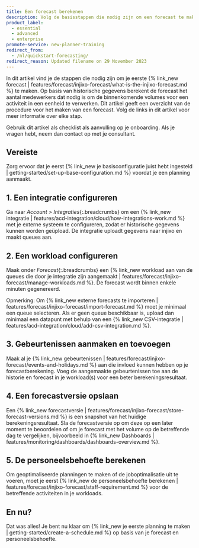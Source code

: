 ```yaml
---
title: Een forecast berekenen
description: Volg de basisstappen die nodig zijn om een forecast te maken.
product_label:
  - essential
  - advanced
  - enterprise
promote-service: new-planner-training
redirect_from:
  - /nl/quickstart-forecasting/
redirect_reason: Updated filename on 29 November 2023
---
```


In dit artikel vind je de stappen die nodig zijn om je eerste {% link_new forecast | features/forecast/injixo-forecast/what-is-the-injixo-forecast.md %} te maken. Op basis van historische gegevens berekent de forecast het aantal medewerkers dat nodig is om de binnenkomende volumes voor een activiteit in een eenheid te verwerken.
Dit artikel geeft een overzicht van de procedure voor het maken van een forecast. Volg de links in dit artikel voor meer informatie over elke stap.

Gebruik dit artikel als checklist als aanvulling op je onboarding. Als je vragen hebt, neem dan contact op met je consultant.

## Vereiste

Zorg ervoor dat je eerst {% link_new je basisconfiguratie juist hebt ingesteld | getting-started/set-up-base-configuration.md %} voordat je een planning aanmaakt.

## 1\. Een integratie configureren

Ga naar _Account > Integraties_{:.breadcrumbs} om een {% link_new integratie | features/acd-integration/cloud/how-integrations-work.md %} met je externe systeem te configureren, zodat er historische gegevens kunnen worden geüpload. De integratie uploadt gegevens naar injixo en maakt queues aan.

## 2\. Een workload configureren

Maak onder _Forecast_{:.breadcrumbs} een {% link_new workload aan van de queues die door je integratie zijn aangemaakt | features/forecast/injixo-forecast/manage-workloads.md %}. De forecast wordt binnen enkele minuten gegenereerd.

Opmerking: Om {% link_new externe forecasts te importeren | features/forecast/injixo-forecast/import-forecast.md %} moet je minimaal een queue selecteren. Als er geen queue beschikbaar is, upload dan minimaal een datapunt met behulp van een {% link_new CSV-integratie | features/acd-integration/cloud/add-csv-integration.md %}.

## 3\. Gebeurtenissen aanmaken en toevoegen

Maak al je {% link_new gebeurtenissen | features/forecast/injixo-forecast/events-and-holidays.md %} aan die invloed kunnen hebben op je forecastberekening. Voeg de aangemaakte gebeurtenissen toe aan de historie en forecast in je workload(s) voor een beter berekeningsresultaat.

## 4\. Een forecastversie opslaan

Een {% link_new forecastversie | features/forecast/injixo-forecast/store-forecast-versions.md %} is een snapshot van het huidige berekeningsresultaat. Sla de forecastversie op om deze op een later moment te beoordelen of om je forecast met het volume op de betreffende dag te vergelijken, bijvoorbeeld in {% link_new Dashboards | features/monitoring/dashboards/dashboards-overview.md %}.

## 5\. De personeelsbehoefte berekenen

Om geoptimaliseerde planningen te maken of de joboptimalisatie uit te voeren, moet je eerst {% link_new de personeelsbehoefte berekenen | features/forecast/injixo-forecast/staff-requirement.md %} voor de betreffende activiteiten in je workloads.


## En nu?

Dat was alles! Je bent nu klaar om {% link_new je eerste planning te maken | getting-started/create-a-schedule.md %} op basis van je forecast en personeelsbehoefte.
